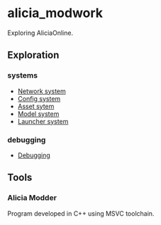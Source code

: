 # alicia_modwork
Exploring AliciaOnline.

## Exploration
### systems
- [Network system](theory/networking/network.md)
- [Config system](theory/configuration/config.md)
- [Asset sytem](theory/assets/pak.md)
- [Model system](theory/assets/models.md)
- [Launcher system](theory/booting/launcher.md)
### debugging
- [Debugging](theory/debugging/debugging.md)

## Tools
### Alicia Modder
Program developed in C++ using MSVC toolchain. 
